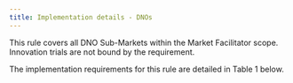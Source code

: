 ```yaml
---
title: Implementation details - DNOs
---
```


This rule covers all DNO Sub-Markets within the Market Facilitator scope. Innovation trials are not bound by the requirement.

The implementation requirements for this rule are detailed in Table 1 below.
